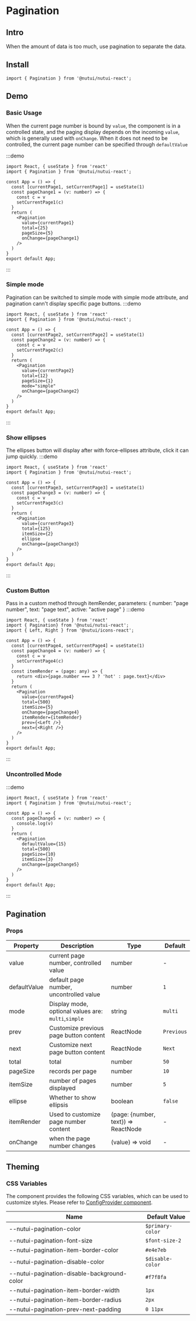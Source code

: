 #  Pagination

## Intro
    
When the amount of data is too much, use pagination to separate the data.
    
## Install
```tsx
import { Pagination } from '@nutui/nutui-react';
```    

## Demo

### Basic Usage

When the current page number is bound by `value`, the component is in a controlled state, and the paging display depends on the incoming `value`, which is generally used with `onChange`.
When it does not need to be controlled, the current page number can be specified through `defaultValue`

:::demo
```tsx
import React, { useState } from 'react'
import { Pagination } from '@nutui/nutui-react';

const App = () => {
  const [currentPage1, setCurrentPage1] = useState(1)
  const pageChange1 = (v: number) => {
    const c = v
    setCurrentPage1(c)
  }
  return (
    <Pagination
      value={currentPage1}
      total={25}
      pageSize={5}
      onChange={pageChange1}
    />
  )
}
export default App;
```
:::
### Simple mode
Pagination can be switched to simple mode with simple mode attribute, and pagination cann't display specific page buttons.
:::demo
```tsx
import React, { useState } from 'react'
import { Pagination } from '@nutui/nutui-react';

const App = () => {
  const [currentPage2, setCurrentPage2] = useState(1)
  const pageChange2 = (v: number) => {
    const c = v
    setCurrentPage2(c)
  }
  return (
    <Pagination
      value={currentPage2} 
      total={12}
      pageSize={1}
      mode="simple" 
      onChange={pageChange2} 
    />
  )
}
export default App;
```
:::

### Show ellipses 
The ellipses button will display after with force-ellipses attribute, click it can jump quickly.
:::demo
```tsx
import React, { useState } from 'react'
import { Pagination } from '@nutui/nutui-react';

const App = () => {
  const [currentPage3, setCurrentPage3] = useState(1)
  const pageChange3 = (v: number) => {
    const c = v
    setCurrentPage3(c)
  }
  return (
    <Pagination
      value={currentPage3}
      total={125}
      itemSize={2}
      ellipse
      onChange={pageChange3}
    />
  )
}
export default App;
```
:::
### Custom Button
Pass in a custom method through itemRender, parameters: { number: "page number", text: "page text", active: "active page" }
:::demo
```tsx
import React, { useState } from 'react'
import { Pagination} from '@nutui/nutui-react'; 
import { Left, Right } from '@nutui/icons-react';

const App = () => {
  const [currentPage4, setCurrentPage4] = useState(1)
  const pageChange4 = (v: number) => {
    const c = v
    setCurrentPage4(c)
  }
  const itemRender = (page: any) => {
    return <div>{page.number === 3 ? 'hot' : page.text}</div>
  }
  return (
    <Pagination
      value={currentPage4}
      total={500}
      itemSize={5}
      onChange={pageChange4}
      itemRender={itemRender} 
      prev={<Left />}
      next={<Right />}
    />
  )
}
export default App;
```
:::

### Uncontrolled Mode
:::demo
```tsx
import React, { useState } from 'react'
import { Pagination } from '@nutui/nutui-react'; 

const App = () => {
  const pageChange5 = (v: number) => {
    console.log(v)
  }
  return (
    <Pagination
      defaultValue={15}
      total={500}
      pageSize={10}
      itemSize={3}
      onChange={pageChange5}
    />
  )
}
export default App;
```
:::

## Pagination
    
### Props
    
| Property | Description                             | Type                      | Default            |
| -------------- | -------------------------------- | ------------------------- | ----------------- |
| value     | current page number, controlled value                         | number                    | -                 |
| defaultValue   | default page number, uncontrolled value                         | number                    | `1`                 |
| mode           | Display mode, optional values are: `multi`,`simple` | string                    | `multi`             |
| prev       | Customize previous page button content             | ReactNode | `Previous`            |
| next       | Customize next page button content             | ReactNode | `Next`             |
| total     | total                         | number          | `50`                 |
| pageSize   | records per page                       | number          | `10`                |
| itemSize   | number of pages displayed                   | number          | `5`                 |
| ellipse  | Whether to show ellipsis                   | boolean                   | `false`             |
| itemRender | Used to customize page number content             | (page: {number, text}) => ReactNode | -                 |
| onChange |  when the page number changes | (value) => void    | - |

## Theming

### CSS Variables

The component provides the following CSS variables, which can be used to customize styles. Please refer to [ConfigProvider component](#/en-US/component/configprovider).

| Name | Default Value |
| --- | --- |
| --nutui-pagination-color | `$primary-color` |
| --nutui-pagination-font-size | `$font-size-2` |
| --nutui-pagination-item-border-color | `#e4e7eb` |
| --nutui-pagination-disable-color | `$disable-color` |
| --nutui-pagination-disable-background-color | `#f7f8fa` |
| --nutui-pagination-item-border-width | `1px` |
| --nutui-pagination-item-border-radius | `2px` |
| --nutui-pagination-prev-next-padding | `0 11px` |
